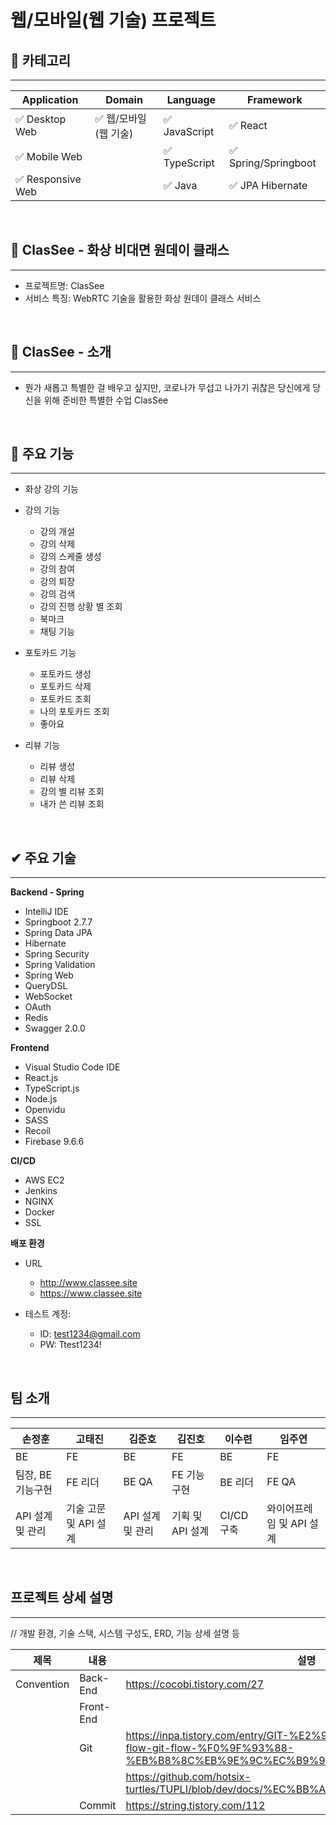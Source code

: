 # 웹/모바일(웹 기술) 프로젝트

<!-- 필수 항목 -->

## :seedling: 카테고리
---

| Application | Domain | Language | Framework |
| ---- | ---- | ---- | ---- |
| :white_check_mark: Desktop Web | :white_check_mark: 웹/모바일(웹 기술) | :white_check_mark: JavaScript | :white_check_mark: React |
| :white_check_mark: Mobile Web || :white_check_mark: TypeScript | :white_check_mark: Spring/Springboot |
| :white_check_mark: Responsive Web || :white_check_mark: Java | :white_check_mark: JPA Hibernate |

<br />
<!-- 필수 항목 -->

## 🎵 ClasSee - 화상 비대면 원데이 클래스
---

* 프로젝트명: ClasSee
* 서비스 특징: WebRTC 기술을 활용한 화상 원데이 클래스 서비스

<br />

## :rabbit2: ClasSee - 소개
---

* 뭔가 새롭고 특별한 걸 배우고 싶지만, 코로나가 무섭고 나가기 귀찮은 당신에게
 당신을 위해 준비한 특별한 수업 ClasSee

<br />

## 💜 주요 기능
---

  - 화상 강의 기능


  - 강의 기능
    - 강의 개설
    - 강의 삭제
    - 강의 스케줄 생성
    - 강의 참여
    - 강의 퇴장
    - 강의 검색
    - 강의 진행 상황 별 조회
    - 북마크
    - 채팅 기능
  
  - 포토카드 기능
    - 포토카드 생성
    - 포토카드 삭제
    - 포토카드 조회
    - 나의 포토카드 조회
    - 좋아요 

  - 리뷰 기능
    - 리뷰 생성
    - 리뷰 삭제
    - 강의 별 리뷰 조회
    - 내가 쓴 리뷰 조회

<br />

## ✔ 주요 기술
---

**Backend - Spring**
- IntelliJ IDE
- Springboot 2.7.7
- Spring Data JPA
- Hibernate
- Spring Security
- Spring Validation
- Spring Web
- QueryDSL
- WebSocket
- OAuth
- Redis
- Swagger 2.0.0

**Frontend**
- Visual Studio Code IDE
- React.js
- TypeScript.js
- Node.js
- Openvidu
- SASS
- Recoil
- Firebase 9.6.6

**CI/CD**
- AWS EC2
- Jenkins
- NGINX
- Docker
- SSL

**배포 환경**

- URL
  - http://www.classee.site
  - https://www.classee.site

- 테스트 계정: 
  - ID: test1234@gmail.com
  - PW: Ttest1234!

<!-- 자유 양식 -->
<br />

## 팀 소개
---
| 손정훈 | 고태진 | 김준호 | 김진호 | 이수련 | 임주연 |
| ---- | ---- | ---- | ---- | ---- | ---- |
|BE|FE|BE|FE|BE|FE|
|팀장, BE 기능구현|FE 리더|BE QA|FE 기능구현|BE 리더|FE QA|
|API 설계 및 관리|기술 고문 및 API 설계|API 설계 및 관리|기획 및 API 설계|CI/CD 구축|와이어프레임 및 API 설계|

<br />
<!-- 자유 양식 -->

## 프로젝트 상세 설명
---
// 개발 환경, 기술 스택, 시스템 구성도, ERD, 기능 상세 설명 등

|제목|내용|설명|
|---|-------|----------|
|Convention|Back-End|https://cocobi.tistory.com/27|
||Front-End||
||Git|https://inpa.tistory.com/entry/GIT-%E2%9A%A1%EF%B8%8F-github-flow-git-flow-%F0%9F%93%88-%EB%B8%8C%EB%9E%9C%EC%B9%98-%EC%A0%84%EB%9E%B5|
|||https://github.com/hotsix-turtles/TUPLI/blob/dev/docs/%EC%BB%A8%EB%B2%A4%EC%85%98.md|
||Commit|https://string.tistory.com/112|

